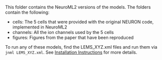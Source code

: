 This folder contains the NeuroML2 versions of the models. The folders contain the following:

- cells: The 5 cells that were provided with the original NEURON code, implemented in NeuroML2
- channels: All the ion channels used by the 5 cells
- figures: Figures from the paper that have been reproduced

To run any of these models, find the LEMS_XYZ.xml files and run them via `jnml LEMS_XYZ.xml`. See [Installation Instructions](https://github.com/OpenSourceBrain/PospischilEtAl2008) for more details.
